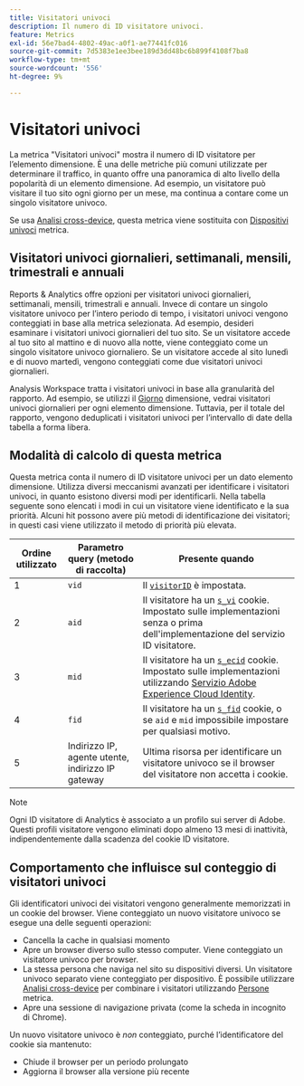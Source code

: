 ```yaml
---
title: Visitatori univoci
description: Il numero di ID visitatore univoci.
feature: Metrics
exl-id: 56e7bad4-4802-49ac-a0f1-ae77441fc016
source-git-commit: 7d5383e1ee3bee189d3dd48bc6b899f4108f7ba8
workflow-type: tm+mt
source-wordcount: '556'
ht-degree: 9%

---
```


# Visitatori univoci

La metrica &quot;Visitatori univoci&quot; mostra il numero di ID visitatore per l’elemento dimensione. È una delle metriche più comuni utilizzate per determinare il traffico, in quanto offre una panoramica di alto livello della popolarità di un elemento dimensione. Ad esempio, un visitatore può visitare il tuo sito ogni giorno per un mese, ma continua a contare come un singolo visitatore univoco.

Se usa [Analisi cross-device](../cda/overview.md), questa metrica viene sostituita con [Dispositivi univoci](unique-devices.md) metrica.

## Visitatori univoci giornalieri, settimanali, mensili, trimestrali e annuali

Reports &amp; Analytics offre opzioni per visitatori univoci giornalieri, settimanali, mensili, trimestrali e annuali. Invece di contare un singolo visitatore univoco per l’intero periodo di tempo, i visitatori univoci vengono conteggiati in base alla metrica selezionata. Ad esempio, desideri esaminare i visitatori univoci giornalieri del tuo sito. Se un visitatore accede al tuo sito al mattino e di nuovo alla notte, viene conteggiato come un singolo visitatore univoco giornaliero. Se un visitatore accede al sito lunedì e di nuovo martedì, vengono conteggiati come due visitatori univoci giornalieri.

Analysis Workspace tratta i visitatori univoci in base alla granularità del rapporto. Ad esempio, se utilizzi il [Giorno](../dimensions/day.md) dimensione, vedrai visitatori univoci giornalieri per ogni elemento dimensione. Tuttavia, per il totale del rapporto, vengono deduplicati i visitatori univoci per l’intervallo di date della tabella a forma libera.

## Modalità di calcolo di questa metrica

Questa metrica conta il numero di ID visitatore univoci per un dato elemento dimensione. Utilizza diversi meccanismi avanzati per identificare i visitatori univoci, in quanto esistono diversi modi per identificarli. Nella tabella seguente sono elencati i modi in cui un visitatore viene identificato e la sua priorità. Alcuni hit possono avere più metodi di identificazione dei visitatori; in questi casi viene utilizzato il metodo di priorità più elevata.

| Ordine utilizzato | Parametro query (metodo di raccolta) | Presente quando |
| --- | --- | --- |
| 1 | `vid` | Il [`visitorID`](/help/implement/vars/config-vars/visitorid.md) è impostata. |
| 2 | `aid` | Il visitatore ha un [`s_vi`](https://experienceleague.adobe.com/docs/core-services/interface/ec-cookies/cookies-analytics.html?lang=it) cookie. Impostato sulle implementazioni senza o prima dell&#39;implementazione del servizio ID visitatore. |
| 3 | `mid` | Il visitatore ha un [`s_ecid`](https://experienceleague.adobe.com/docs/core-services/interface/ec-cookies/cookies-analytics.html?lang=it) cookie. Impostato sulle implementazioni utilizzando [Servizio Adobe Experience Cloud Identity](https://experienceleague.adobe.com/docs/id-service/using/home.html?lang=it). |
| 4 | `fid` | Il visitatore ha un [`s_fid`](https://experienceleague.adobe.com/docs/core-services/interface/ec-cookies/cookies-analytics.html?lang=it) cookie, o se `aid` e `mid` impossibile impostare per qualsiasi motivo. |
| 5 | Indirizzo IP, agente utente, indirizzo IP gateway | Ultima risorsa per identificare un visitatore univoco se il browser del visitatore non accetta i cookie. |

>[!NOTE]
>
>Ogni ID visitatore di Analytics è associato a un profilo sui server di Adobe. Questi profili visitatore vengono eliminati dopo almeno 13 mesi di inattività, indipendentemente dalla scadenza del cookie ID visitatore.

## Comportamento che influisce sul conteggio di visitatori univoci

Gli identificatori univoci dei visitatori vengono generalmente memorizzati in un cookie del browser. Viene conteggiato un nuovo visitatore univoco se esegue una delle seguenti operazioni:

* Cancella la cache in qualsiasi momento
* Apre un browser diverso sullo stesso computer. Viene conteggiato un visitatore univoco per browser.
* La stessa persona che naviga nel sito su dispositivi diversi. Un visitatore univoco separato viene conteggiato per dispositivo. È possibile utilizzare [Analisi cross-device](../cda/overview.md) per combinare i visitatori utilizzando [Persone](people.md) metrica.
* Apre una sessione di navigazione privata (come la scheda in incognito di Chrome).

Un nuovo visitatore univoco è *non* conteggiato, purché l’identificatore del cookie sia mantenuto:

* Chiude il browser per un periodo prolungato
* Aggiorna il browser alla versione più recente
